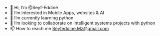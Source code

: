 - 👋 Hi, I’m @Seyf-Eddine
- 👀 I’m interested in Mobile Apps, websites & AI
- 🌱 I’m currently learning python
- 💞️ I’m looking to collaborate on intelligent systems projects with python
- 📫 How to reach me Seyfeddine.Mz@gmail.com

<!---
Seyf-Eddine/Seyf-Eddine is a ✨ special ✨ repository because its `README.md` (this file) appears on your GitHub profile.
You can click the Preview link to take a look at your changes.
--->
